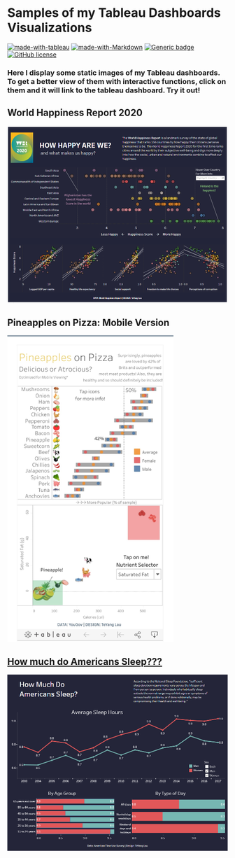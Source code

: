 # Samples of my Tableau Dashboards Visualizations
[![made-with-tableau](https://img.shields.io/badge/Made%20with-Tableau-lightblue.svg)](https://www.python.org/)
[![made-with-Markdown](https://img.shields.io/badge/Made%20with-Markdown-1f425f.svg)](http://commonmark.org)
[![Generic badge](https://img.shields.io/badge/STATUS-INPROGRESS-<COLOR>.svg)](https://shields.io/)
[![GitHub license](https://img.shields.io/github/license/teyang-lau/Heart_Disease_Prediction.svg)](https://github.com/teyang-lau/Heart_Disease_Prediction/blob/master/LICENSE)

### Here I display some static images of my Tableau dashboards. To get a better view of them with interactive functions, click on them and it will link to the tableau dashboard. Try it out! ###

## World Happiness Report 2020
[![](/images/World_Happiness_Report.png)](https://public.tableau.com/profile/teyang.lau#!/vizhome/HowHappyAreWe_15897258564380/Dashboard1)

## Pineapples on Pizza: Mobile Version
<a href="https://public.tableau.com/profile/teyang.lau#!/vizhome/PizzaonPineapples/Dashboard2"><img src='images/pineapples.jpg' height = 700>

## How much do Americans Sleep???
[![](/images/Americans_Sleep.png)](https://public.tableau.com/profile/teyang.lau#!/vizhome/HowMuchDoAmericansSleep_15896996918370/Dashboard1?publish=yes)
